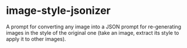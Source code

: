 # image-style-jsonizer
A prompt for converting any image into a JSON prompt for re-generating images in the style of the original one (take an image, extract its style to apply it to other images).
